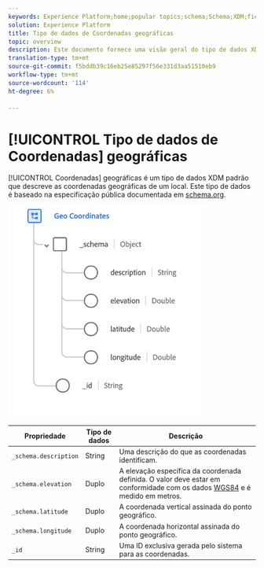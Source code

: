 ```yaml
---
keywords: Experience Platform;home;popular topics;schema;Schema;XDM;fields;schemas;Schemas;geo;coordinates;datatype;data-type;data type;
solution: Experience Platform
title: Tipo de dados de Coordenadas geográficas
topic: overview
description: Este documento fornece uma visão geral do tipo de dados XDM de Coordenadas Geográficas.
translation-type: tm+mt
source-git-commit: f5bddb39c16eb25e85297f56e331d3aa51510eb9
workflow-type: tm+mt
source-wordcount: '114'
ht-degree: 6%

---
```



# [!UICONTROL Tipo de dados de Coordenadas] geográficas

[!UICONTROL Coordenadas] geográficas é um tipo de dados XDM padrão que descreve as coordenadas geográficas de um local. Este tipo de dados é baseado na especificação pública documentada em [schema.org](https://schema.org/GeoCoordinates).

<img src="../images/data-types/geo-coordinates.png" width="400" /><br />

| Propriedade | Tipo de dados | Descrição |
| --- | --- | --- |
| `_schema.description` | String | Uma descrição do que as coordenadas identificam. |
| `_schema.elevation` | Duplo | A elevação específica da coordenada definida. O valor deve estar em conformidade com os dados [WGS84](http://gisgeography.com/wgs84-world-geodetic-system/) e é medido em metros. |
| `_schema.latitude` | Duplo | A coordenada vertical assinada do ponto geográfico. |
| `_schema.longitude` | Duplo | A coordenada horizontal assinada do ponto geográfico. |
| `_id` | String | Uma ID exclusiva gerada pelo sistema para as coordenadas. |
